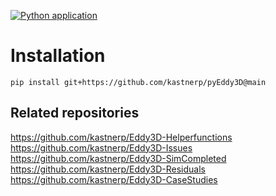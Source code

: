 [![Python application](https://github.com/kastnerp/Eddy3D-SimCompleted/actions/workflows/python-app.yml/badge.svg)](https://github.com/kastnerp/Eddy3D-SimCompleted/actions/workflows/python-app.yml)

# Installation

 `pip install git+https://github.com/kastnerp/pyEddy3D@main`
 
 
## Related repositories

https://github.com/kastnerp/Eddy3D-Helperfunctions  
https://github.com/kastnerp/Eddy3D-Issues  
https://github.com/kastnerp/Eddy3D-SimCompleted  
https://github.com/kastnerp/Eddy3D-Residuals  
https://github.com/kastnerp/Eddy3D-CaseStudies  
